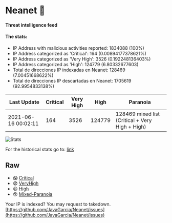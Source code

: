 # Neanet :hocho:
#### Threat intelligence feed
#### The stats:

- IP Address with malicious activities reported: 1834088 (100%)
- IP Address categorized as 'Critical':  164 (0.00894177378621%)
- IP Address categorized as 'Very High':  3526 (0.192248136403%)
- IP Address categorized as 'High':  124779 (6.80332677603)
- Total de direcciones IP indexadas en Neanet:  128469 (7.00451668622%)
- Total de direcciones IP descartadas en Neanet:  1705619 (92.9954833138%)

| Last Update | Critical | Very High | High | Paranoia |
| --- | --- | --- | --- | --- |
| 2021-06-16 00:02:11 | 164 | 3526 | 124779 | 128469 mixed list (Critical + Very High + High)|

![Stats](https://docs.google.com/spreadsheets/d/e/2PACX-1vSnaNMIXVabIpDJjufMlzH7poXnshF3mgd8Is1g9ytUEzVsP5my4Trn8f-xkoLLQ38xpL3HtmUexLo6/pubchart?oid=501124687&format=image)

For the historical stats go to: [link](/stats.csv)
## Raw
- :scream: [Critical](https://raw.githubusercontent.com/JavaGarcia/Neanet/master/blacklists/neanet_critical.txt)
- :fearful: [VeryHigh](https://raw.githubusercontent.com/JavaGarcia/Neanet/master/blacklists/neanet_veryHigh.txtt)
- :frowning: [High](https://raw.githubusercontent.com/JavaGarcia/Neanet/master/blacklists/neanet_high.txt)
- :dizzy_face: [Mixed-Paranoia](https://raw.githubusercontent.com/JavaGarcia/Neanet/master/blacklists/neanet_all.txt)


Your IP is indexed? You may request to takedown. [https://github.com/JavaGarcia/Neanet/issues](https://github.com/JavaGarcia/Neanet/issues)


































































































































































































































































































































































































































































































































































































































































































































































































































































































































































































































































































































































































































































































































































































































































































































































































































































































































































































































































































































































































































































































































































































































































































































































































































































































































































































































































































































































































































































































































































































































































































































































































































































































































































































































































































































































































































































































































































































































































































































































































































































































































































































































































































































































































































































































































































































































































































































































































































































































































































































































































































































































































































































































































































































































































































































































































































































































































































































































































































































































































































































































































































































































































































































































































































































































































































































































































































































































































































































































































































































































































































































































































































